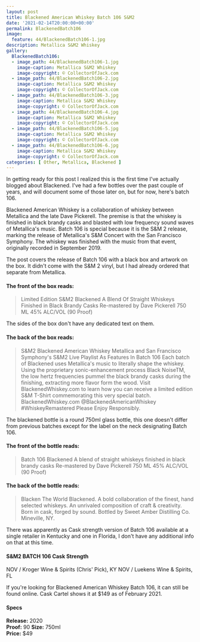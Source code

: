 ```yaml
---
layout: post
title: Blackened American Whiskey Batch 106 S&M2
date: '2021-02-14T20:00:00+00:00'
permalink: BlackenedBatch106
image:
  feature: 44/BlackenedBatch106-1.jpg
description: Metallica S&M2 Whiskey
gallery:
  BlackenedBatch106:
  - image_path: 44/BlackenedBatch106-1.jpg
    image-caption: Metallica S&M2 Whiskey
    image-copyright: © CollectorOfJack.com
  - image_path: 44/BlackenedBatch106-2.jpg
    image-caption: Metallica S&M2 Whiskey
    image-copyright: © CollectorOfJack.com
  - image_path: 44/BlackenedBatch106-3.jpg
    image-caption: Metallica S&M2 Whiskey
    image-copyright: © CollectorOfJack.com
  - image_path: 44/BlackenedBatch106-4.jpg
    image-caption: Metallica S&M2 Whiskey
    image-copyright: © CollectorOfJack.com
  - image_path: 44/BlackenedBatch106-5.jpg
    image-caption: Metallica S&M2 Whiskey
    image-copyright: © CollectorOfJack.com
  - image_path: 44/BlackenedBatch106-6.jpg
    image-caption: Metallica S&M2 Whiskey
    image-copyright: © CollectorOfJack.com
categories: [ Other, Metallica, Blackened ]
---
```


In getting ready for this post I realized this is the first time I've actually blogged about Blackened. I've had a few bottles over the past couple of years, and will document some of those later on, but for now, here's batch 106.

Blackened American Whiskey is a collaboration of whiskey between Metallica and the late Dave Pickerell. The premise is that the whiskey is finished in black brandy casks and blasted with low frequency sound waves of Metallica's music. Batch 106 is special because it is the S&M 2 release, marking the release of Metallica's S&M Concert with the San Francisco Symphony. The whiskey was finished with the music from that event, originally recorded in September 2019.

The post covers the release of Batch 106 with a black box and artwork on the box. It didn't come with the S&M 2 vinyl, but I had already ordered that separate from Metallica.

#### The front of the box reads:

> Limited Edition S&M2
> Blackened
> A Blend Of Straight Whiskeys Finished in Black Brandy Casks
> Re-mastered by Dave Pickerell
> 750 ML
> 45% ALC/VOL
> (90 Proof)

The sides of the box don't have any dedicated text on them.

#### The back of the box reads:

> S&M2 Blackened  American Whiskey
> Metallica and San Francisco Symphony's S&M2 Live Playlist As Features In Batch 106
> Each batch of Blackened uses Metallica's music to literally shape the whiskey. Using the proprietary sonic-enhancement process Black NoiseTM, the low hertz frequencies pummel the black brandy casks during the finishing, extracting more flavor form the wood.
> Visit BlackenedWhiskey.com to learn how you can receive a limited edition S&M T-Shirt commemorating this very special batch.
> BlackenedWhiskey.com @BlackenedAmericanWhiskey #WhiskeyRemastered
> Please Enjoy Responsibly.

The blackened bottle is a round 750ml glass bottle, this one doesn't differ from previous batches except for the label on the neck designating Batch 106.

#### The front of the bottle reads:

> Batch 106
> Blackened
> A blend of straight whiskeys finished in black brandy casks
> Re-mastered by Dave Pickerell
> 750 ML
> 45% ALC/VOL
> (90 Proof)

#### The back of the bottle reads:

> Blacken The World
> Blackened.
> A bold collaboration of the finest, hand selected whiskeys. An unrivaled composition of craft & creativity. Born in cask, forged by sound. Bottled by Sweet Amber Distilling Co. Mineville, NY.

There was apparently as Cask strength version of Batch 106 available at a single retailer in Kentucky and one in Florida, I don't have any additional info on that at this time.

#### S&M2 BATCH 106 Cask Strength

NOV / Kroger Wine & Spirits (Chris' Pick), KY
NOV / Luekens Wine & Spirits, FL

If you're looking for Blackened American Whiskey Batch 106, it can still be found online. Cask Cartel shows it at $149 as of February 2021.

#### Specs

**Release:** 2020  
**Proof:** 90
**Size:** 750ml  
**Price:** $49
